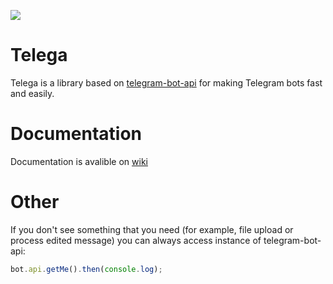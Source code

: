 ![](http://www.sadik92.ru/products_pictures/telega_bol.jpg)

# Telega

Telega is a library based on [telegram-bot-api](https://npmjs.com/package/telegram-bot-api/) for making Telegram bots fast and easily.

# Documentation

Documentation is avalible on [wiki](https://github.com/RedFoxCode/telega/wiki)

# Other

If you don't see something that you need (for example, file upload or process edited message) you can always access instance of telegram-bot-api:

```javascript
bot.api.getMe().then(console.log);
```